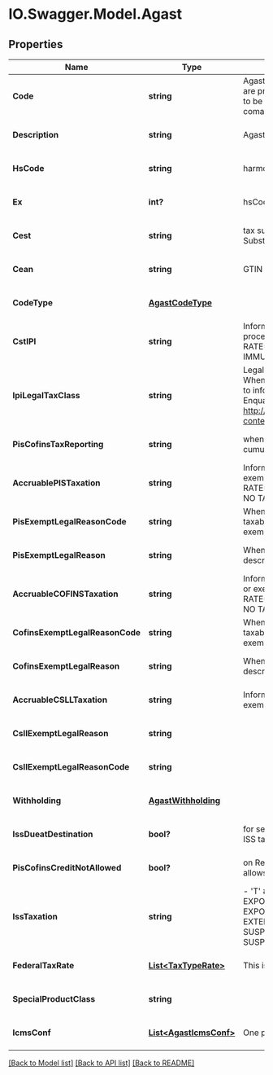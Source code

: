 # IO.Swagger.Model.Agast
## Properties

Name | Type | Description | Notes
------------ | ------------- | ------------- | -------------
**Code** | **string** | Agast Code. AGAST (Avalara Goods and Services Types) are preset products with default tax definitions available to be used as provided or copied to create an specific comapany item. | [default to null]
**Description** | **string** | Agast Description | [optional] [default to null]
**HsCode** | **string** | harmonized code, NCM or LC 116 | [optional] [default to null]
**Ex** | **int?** | hsCode Exception for IPI tax | [optional] [default to null]
**Cest** | **string** | tax substitution code - Codigo especificador da Substuicao Tributaria | [optional] [default to null]
**Cean** | **string** | GTIN NUMBER | [optional] [default to null]
**CodeType** | [**AgastCodeType**](AgastCodeType.md) |  | [optional] [default to null]
**CstIPI** | **string** | Inform if this process is subject to IPI taxation on output process - &#39;T&#39;  # TAXABLE - &#39;Z&#39;  # TAXABLE WITH RATE&#x3D;0.00 - &#39;E&#39;  # EXEMPT - &#39;N&#39;  # NO TAXABLE     - &#39;I&#39;  # IMMUNE  | [optional] [default to null]
**IpiLegalTaxClass** | **string** | Legal tax classificação for IPI (enquadramento tributário) When the process has CST IPI 52 or 54, it is mandatory to inform a Reason Code, see Anexo XIV - Código de Enquadramento Legal do IPI from  http://www.nfe.fazenda.gov.br/portal/exibirArquivo.aspx?conteudo&#x3D;mCnJajU4BKU&#x3D;  | [optional] [default to null]
**PisCofinsTaxReporting** | **string** | when the company is Real Profit inform if this item is cumulative or no cumulative by default | [optional] [default to null]
**AccruablePISTaxation** | **string** | Inform if this item by nature is subject to PIS taxation or exempt - &#39;T&#39; # TAXABLE - &#39;Z&#39; # TAXABLE WITH RATE&#x3D;0.00 - &#39;E&#39; # EXEMPT - &#39;H&#39; # SUSPENDED - &#39;N&#39; # NO TAXABLE  | [optional] [default to null]
**PisExemptLegalReasonCode** | **string** | When exempt, taxable with zero rate, suspended, not taxable, this field informs the official code number for the exemption | [optional] [default to null]
**PisExemptLegalReason** | **string** | When specified a reason, this field holds the reason&#39;s description | [optional] [default to null]
**AccruableCOFINSTaxation** | **string** | Inform if this item by nature is subject to COFINS taxation or exempt - &#39;T&#39; # TAXABLE - &#39;Z&#39; # TAXABLE WITH RATE&#x3D;0.00 - &#39;E&#39; # EXEMPT - &#39;H&#39; # SUSPENDED - &#39;N&#39; # NO TAXABLE  | [optional] [default to null]
**CofinsExemptLegalReasonCode** | **string** | When exempt, taxable with zero rate, suspended, not taxable, this field informs the official code number for the exemption | [optional] [default to null]
**CofinsExemptLegalReason** | **string** | When specified a reason, this field holds the reason&#39;s description | [optional] [default to null]
**AccruableCSLLTaxation** | **string** | Inform if this item by nature is subject to CSLL taxation or exempt - &#39;T&#39; # TAXABLE - &#39;E&#39; # EXEMPT  | [optional] [default to null]
**CsllExemptLegalReason** | **string** |  | [optional] [default to null]
**CsllExemptLegalReasonCode** | **string** |  | [optional] [default to null]
**Withholding** | [**AgastWithholding**](AgastWithholding.md) |  | [optional] [default to null]
**IssDueatDestination** | **bool?** | for service items with City Jurisdiction, inform where the ISS tax is due | [optional] [default to null]
**PisCofinsCreditNotAllowed** | **bool?** | on Real Profit Purchase transaction, inform if this item allows tax credits when it is non-cumulative | [optional] [default to null]
**IssTaxation** | **string** | - &#39;T&#39; # TAXABLE - TRIBUTÁVEL INCLUSIVE PARA EXPORTAÇÃO&#39; - &#39;E&#39; # TAXABLE WITH EXEMPTION FOR EXPORTS - ISENTO PARA SERVIÇOS PRESTADOS AO EXTERIOR (DEFAULT) - &#39;F&#39; # EXEMPT - &#39;A&#39; # SUSPENDED FOR ADMINISTRATIVE REASON - &#39;L&#39; # SUSPENDED FOR LEGAL DECISION - &#39;I&#39; # IMMUNE  | [optional] [default to null]
**FederalTaxRate** | [**List&lt;TaxTypeRate&gt;**](TaxTypeRate.md) | This is an array of tax object related to an agast. | [optional] [default to null]
**SpecialProductClass** | **string** |  | [optional] [default to null]
**IcmsConf** | [**List&lt;AgastIcmsConf&gt;**](AgastIcmsConf.md) | One per State | [optional] [default to null]

[[Back to Model list]](../README.md#documentation-for-models) [[Back to API list]](../README.md#documentation-for-api-endpoints) [[Back to README]](../README.md)

